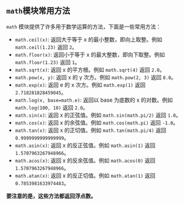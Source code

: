 ## `math`模块常用方法

`math` 模块提供了许多用于数学运算的方法，下面是一些常用方法：

- `math.ceil(x)`: 返回大于等于 x 的最小整数，即向上取整。例如 `math.ceil(1.23)` 返回 `2`。
- `math.floor(x)`: 返回小于等于 x 的最大整数，即向下取整。例如 `math.floor(1.23)` 返回 `1`。
- `math.sqrt(x)`: 返回 x 的平方根。例如 `math.sqrt(4)` 返回 `2.0`。
- `math.pow(x, y)`: 返回 x 的 y 次方。例如 `math.pow(2, 3)` 返回 `8.0`。
- `math.exp(x)`: 返回 e 的 x 次方。例如 `math.exp(1)` 返回 `2.718281828459045`。
- `math.log(x, base=math.e)`: 返回以 base 为底数的 x 的对数。例如 `math.log(100, 10)` 返回 `2.0`。
- `math.sin(x)`: 返回 x 的正弦值。例如 `math.sin(math.pi/2)` 返回 `1.0`。
- `math.cos(x)`: 返回 x 的余弦值。例如 `math.cos(math.pi)` 返回 `-1.0`。
- `math.tan(x)`: 返回 x 的正切值。例如 `math.tan(math.pi/4)` 返回 `0.9999999999999999`。
- `math.asin(x)`: 返回 x 的反正弦值。例如 `math.asin(1)` 返回 `1.5707963267948966`。
- `math.acos(x)`: 返回 x 的反余弦值。例如 `math.acos(0)` 返回 `1.5707963267948966`。
- `math.atan(x)`: 返回 x 的反正切值。例如 `math.atan(1)` 返回 `0.7853981633974483`。



**要注意的是，这些方法都返回浮点数。**